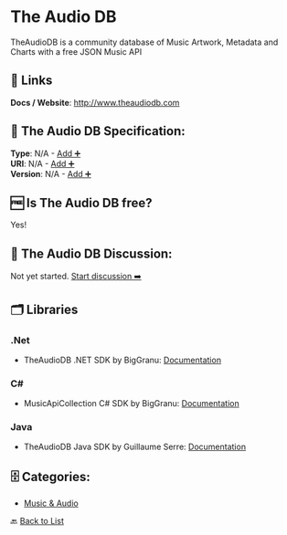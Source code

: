 # The Audio DB

TheAudioDB is a community database of Music Artwork, Metadata and Charts with a free JSON Music API

##  🔗 Links
**Docs / Website**: http://www.theaudiodb.com

## 🧬 The Audio DB Specification:
**Type**: N/A - [Add ➕](https://github.com/apis-list/apis-list/edit/main/apis/theaudiodb/theaudiodb.yaml)  
**URI**: N/A - [Add ➕](https://github.com/apis-list/apis-list/edit/main/apis/theaudiodb/theaudiodb.yaml)  
**Version**: N/A - [Add ➕](https://github.com/apis-list/apis-list/edit/main/apis/theaudiodb/theaudiodb.yaml)

## 🆓 Is The Audio DB free?
 Yes! 

## 💬 The Audio DB Discussion:
Not yet started. [Start discussion ➡️](https://github.com/apis-list/apis-list/discussions/new)

## 🗂️ Libraries
### .Net
- TheAudioDB .NET SDK by BigGranu: [Documentation](https://github.com/BigGranu/TheAudioDB)
### C#
- MusicApiCollection C# SDK by BigGranu: [Documentation](https://github.com/BigGranu/MusicApiCollection)
### Java
- TheAudioDB Java SDK by Guillaume Serre: [Documentation](https://github.com/mozvip/theaudiodb-client)


## 🗄️ Categories:
- [Music & Audio](https://github.com/apis-list/apis-list#music--audio-)

🔙  [Back to List](https://github.com/apis-list/apis-list)
